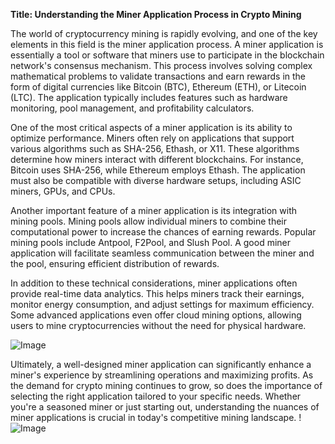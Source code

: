 **Title: Understanding the Miner Application Process in Crypto Mining**

The world of cryptocurrency mining is rapidly evolving, and one of the key elements in this field is the miner application process. A miner application is essentially a tool or software that miners use to participate in the blockchain network's consensus mechanism. This process involves solving complex mathematical problems to validate transactions and earn rewards in the form of digital currencies like Bitcoin (BTC), Ethereum (ETH), or Litecoin (LTC). The application typically includes features such as hardware monitoring, pool management, and profitability calculators.

One of the most critical aspects of a miner application is its ability to optimize performance. Miners often rely on applications that support various algorithms such as SHA-256, Ethash, or X11. These algorithms determine how miners interact with different blockchains. For instance, Bitcoin uses SHA-256, while Ethereum employs Ethash. The application must also be compatible with diverse hardware setups, including ASIC miners, GPUs, and CPUs.

Another important feature of a miner application is its integration with mining pools. Mining pools allow individual miners to combine their computational power to increase the chances of earning rewards. Popular mining pools include Antpool, F2Pool, and Slush Pool. A good miner application will facilitate seamless communication between the miner and the pool, ensuring efficient distribution of rewards.

In addition to these technical considerations, miner applications often provide real-time data analytics. This helps miners track their earnings, monitor energy consumption, and adjust settings for maximum efficiency. Some advanced applications even offer cloud mining options, allowing users to mine cryptocurrencies without the need for physical hardware.

![Image](https://github.com/user-attachments/assets/3be06921-4469-491d-bd37-5f14c53422b7)

Ultimately, a well-designed miner application can significantly enhance a miner's experience by streamlining operations and maximizing profits. As the demand for crypto mining continues to grow, so does the importance of selecting the right application tailored to your specific needs. Whether you're a seasoned miner or just starting out, understanding the nuances of miner applications is crucial in today's competitive mining landscape. !![Image](https://github.com/user-attachments/assets/3be06921-4469-491d-bd37-5f14c53422b7)